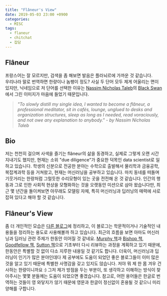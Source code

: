 ```yaml
---
title: "Flâneur's View"
date: 2019-05-03 23:00 +0900
categories: 
  - MISC
tags:
  - flaneur
  - chitchat
  - 잡담
---
```


## Flâneur
프랑스어는 잘 모르지만, 검색을 좀 해보면 발음은 플라뇌르에 가까운 것 같습니다.  
우리나라 말로 번역하면 한량이나 놈팽이 정도? 사실 두 단어 모두 제게 어울리는 면이 있지만, 닉네임으로 저 단어를 선택한 이유는 [Nassim Nicholas Taleb](https://en.wikipedia.org/wiki/Nassim_Nicholas_Taleb)의 [Black Swan](https://search.daum.net/search?w=bookpage&bookId=1313424&tab=introduction&DA=LB2&q=%EB%B8%94%EB%9E%99%EC%8A%A4%EC%99%84)에서 그린 이미지가 마음에 들었기 때문입니다. 

> *"To slowly distill my single idea, I wanted to become a flâneur, a professional meditator, sit in cafés, lounge, unglued to desks and organization structures, sleep as long as I needed, read voraciously, and not owe any explanation to anybody." 	- by Nassim Nicholas Taleb*

## Bio

저는 천천히 걸으며 사색을 즐기는 flâneur의 삶을 동경하고, 실제로 그렇게 오랜 시간 지내기도 했지만, 현재는 소위 "due diligence"가 중요한 덕목인 data scientist로 일하고 있습니다. 학생의 신분으로 전공한 분야는 수학으로 출발해서 물리학과 금융공학, 복잡계과학 등을 거쳐왔고, 현재는 머신러닝을 공부하고 있습니다. 마치 동네를 떠돌며 기웃거리는 한량처럼 그럴듯한 수리모형이 있는 곳을 전전해 온 것 같습니다. 인간의 행동과 그로 인한 사회적 현상을 모형화하는 것을 오랫동안 미션으로 삼아 왔습니다만, 최근 몇 년간을 돌이켜보면 아무래도 모델링 자체, 특히 머신러닝과 딥러닝의 매력에 사로잡혀 있다고 해야 할 것 같습니다. 

## Flâneur's View
좀 더 개인적인 모습은 [다른 블로그](http://leflaneur.tistory.com/)에 정리하고, 이 블로그는 학문적이거나 기술적인 내용들을 정리하는 용도로 사용해볼까 하고 있습니다. 최근의 흐름을 보면 아마도 머신러닝과 딥러닝 관련 주제가 한동안 이어질 것 같네요. [Murphy 책](https://mitpress.mit.edu/books/machine-learning-1)과 [Bishop 책](https://www.microsoft.com/en-us/research/uploads/prod/2006/01/Bishop-Pattern-Recognition-and-Machine-Learning-2006.pdf), [Goodfellow 책](https://www.deeplearningbook.org/), [Sutton 책](http://incompleteideas.net/book/the-book.html)으로 기초부터 다시 리뷰하는 과정을 계획하고 있기 때문에, 한동안은 특별할 것 없이 다소 지루한 내용일 것 같기도 합니다. 더욱이, 머신러닝과 딥러닝이 인기가 많은 분야인데다 제 공부에도 도움이 되었던 좋은 블로그들이 이미 많은 것을 알고 있기 때문에 특별한 사명감을 갖고 있지도 않습니다. 저야 뭐 제 한 몸 겨우 건사하는 한량이니까요 :) 그저 제가 방점을 두는 부분이, 또 생각하고 이해하는 방식이 찾아주시는 몇몇 분들께는 도움이 되었으면 좋겠습니다. 참고로, 어떤 용어들은 한글로 번역하는 것들이 영 와닿지가 않기 때문에 영문과 한글이 정신없이 혼용될 것 같으니 미리 양해를 구합니다. 
